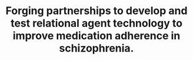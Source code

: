 ---
name: "Forging Partnerships"
title: "Forging partnerships to develop and test relational agent technology to improve medication adherence in schizophrenia."
project: ["Drugs don't work in patients who don't take them C. Everett Koop, MD"]
event: "Paper presented at the Eastern Nursing Research Society 18th Annual Scientific Sessions Cherry Hill, NJ"
authors:
- name: "Schlenk, E. A."
- name: "Puskar, K."
- name: "Sereika, S."
- name: "Bickmore, T."
year: 2006
resources: null
external_url: null
draft: false 
headless: true
---